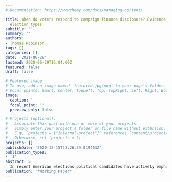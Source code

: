 ```yaml
---
# Documentation: https://wowchemy.com/docs/managing-content/

title: When do voters respond to campaign finance disclosure? Evidence from multiple
  election types
subtitle: ''
summary: ''
authors:
- Thomas Robinson
tags: []
categories: []
date: '2021-06-28'
lastmod: 2020-06-29T16:04:00Z
featured: false
draft: false

# Featured image
# To use, add an image named `featured.jpg/png` to your page's folder.
# Focal points: Smart, Center, TopLeft, Top, TopRight, Left, Right, BottomLeft, Bottom, BottomRight.
image:
  caption: ''
  focal_point: ''
  preview_only: false

# Projects (optional).
#   Associate this post with one or more of your projects.
#   Simply enter your project's folder or file name without extension.
#   E.g. `projects = ["internal-project"]` references `content/project/deep-learning/index.md`.
#   Otherwise, set `projects = []`.
projects: []
publishDate: '2020-12-15T23:26:39.019403Z'
publication_types:
- '1'
abstract: >
  In recent American elections political candidates have actively emphasized features of their fundraising profiles when campaigning. Yet, surprisingly, we know comparatively little about how  financial information affects vote choice specifically, whether effects differ across types of election, and how robust any effects are to other relevant political signals. Using a series of conjoint experiment designs, I compare the effects of campaigns' financial profiles on vote choice across direct democratic and representative elections, randomizing subjects' exposure to additional political cues. I find that while the financial profile of candidates can affect vote choice, these effects are drowned out by non-financial signals. In ballot initiative races, the explicit policy focus of the election appears to swamp any effect of financial information. This paper is the first to explore the comparative effects of financial disclosure across election type, contributing to our understanding of how different heuristics interact across electoral contexts.
publication: '*Working Paper*'
---
```

